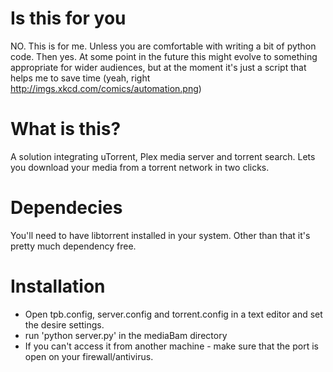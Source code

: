 Is this for you
===================
NO. This is for me. Unless you are comfortable with writing a bit of python code. Then yes. At some point in the future this might evolve to something appropriate for wider audiences, but at the moment it's just a script that helps me to save time (yeah, right http://imgs.xkcd.com/comics/automation.png)

What is this?
===================

A solution integrating uTorrent, Plex media server and torrent search. Lets you download your media from a torrent network in two clicks.

Dependecies
===================
You'll need to have libtorrent installed in your system. Other than that it's pretty much dependency free.

Installation
===================
- Open tpb.config, server.config and torrent.config in a text editor and set the desire settings.
- run 'python server.py' in the mediaBam directory
- If you can't access it from another machine - make sure that the port is open on your firewall/antivirus.


